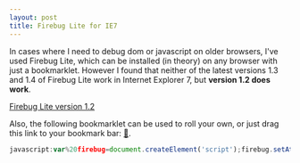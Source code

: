 ```yaml
---
layout: post
title: Firebug Lite for IE7
---
```


In cases where I need to debug dom or javascript on older browsers, I've used
Firebug Lite, which can be installed (in theory) on any browser with just a
bookmarklet. However I found that neither of the latest versions 1.3 and 1.4
of Firebug Lite work in Internet Explorer 7, but **version 1.2 does work**.

<!--more-->

<p class="text-center">
<a href="http://getfirebug.com/wiki/index.php/Firebug_Lite_1.2" class="button">Firebug Lite version 1.2</a>
</p>

Also, the following bookmarklet can be used to roll your own, or just drag this link to your bookmark bar: [🚀](javascript:var%20firebug=document.createElement('script');firebug.setAttribute('src','http://getfirebug.com/releases/lite/1.2/firebug-lite-compressed.js');document.body.appendChild(firebug);(function(){if(window.firebug.version){firebug.init();}else{setTimeout(arguments.callee);}})();void(firebug);).

```javascript
javascript:var%20firebug=document.createElement('script');firebug.setAttribute('src','http://getfirebug.com/releases/lite/1.2/firebug-lite-compressed.js');document.body.appendChild(firebug);(function(){if(window.firebug.version){firebug.init();}else{setTimeout(arguments.callee);}})();void(firebug);
```
